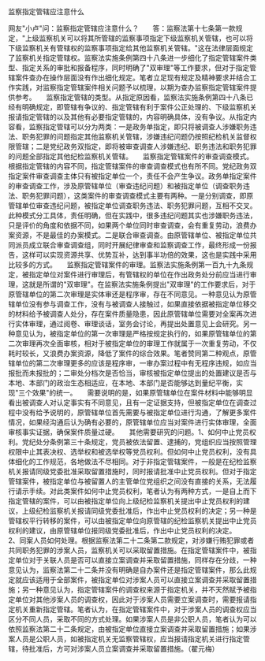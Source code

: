 监察指定管辖应注意什么

网友"小卢"问：监察指定管辖应注意什么？　　答：监察法第十七条第一款规定，"上级监察机关可以将其所管辖的监察事项指定下级监察机关管辖，也可以将下级监察机关有管辖权的监察事项指定给其他监察机关管辖。"这在法律层面规定了监察机关指定管辖权。监察法实施条例第四十八条进一步细化了指定管辖案件类型、指定关系的审批和报备程序，同时明确了"双审理"等工作要求，但对于指定管辖案件查办在操作层面没有作出细化规定。笔者立足现有规定及精神要求并结合工作实践，对监察指定管辖案件相关问题予以梳理，以期为查办监察指定管辖案件提供参考。　　监察指定管辖的类型。从指定原因看，监察法实施条例第四十八条已经有明确规定，即管辖有争议的、指定管辖有利于案件公正处理的、下级监察机关报请指定管辖的以及其他有必要指定管辖的，内容明确具体，没有争议。从指定内容看，监察指定管辖可以分为两类：一是政务单指定，即只将被调查人涉嫌职务违法、职务犯罪的问题指定其他监察机关管辖，涉嫌违纪问题仍按照纪检机关监督权限管辖；二是党纪政务双指定，即将被审查调查人涉嫌违纪、职务违法和职务犯罪的问题全部指定其他纪检监察机关管辖。　　监察指定管辖案件的审查调查模式。根据指定管辖的内容不同，指定管辖案件的审查调查模式也有所不同。党纪政务双指定案件审查调查主体只有被指定单位一个，责任不会产生争议。政务单指定案件的审查调查工作，涉及原管辖单位（审查违纪问题）和被指定单位（调查职务违法、职务犯罪问题），这类案件的审查调查模式主要有两种。一是分别调查，即原管辖单位审查违纪问题，被指定单位调查职务违法、职务犯罪问题，互相不交叉。此种模式分工具体，责任明确，但在实践中，很多违纪问题其实也涉嫌职务违法，只是评价的角度和依据不同，如果两个单位同时审查调查，会有重复劳动，浪费办案资源，不是最佳的办案模式。二是联合审查调查。由原管辖单位、被指定单位共同派员成立联合审查调查组，同时开展纪律审查和监察调查工作，最终形成一份报告，这样可以实现资源共享、优势互补，达到事半功倍的效果，这也是实践中采用比较多的方式。　　监察指定管辖案件的审理。监察法实施条例第一百九十九条规定，被指定单位对案件进行审理后，有管辖权的单位在作出政务处分前应当进行审理，这就是所谓的"双审理"。在监察法实施条例提出"双审理"的工作要求后，对于原管辖单位的第二次审理是实体审还是程序审，存在不同意见。一种意见认为原管辖单位没有参与调查工作，没有与被调查人接触过，如果直接依据被指定单位移交的材料给予被调查人处分，存在案件质量隐患，因此原管辖单位需要对全案再次进行实体审理，通过阅卷、审理谈话，室务会讨论，再提出处置意见上会研究。另一种意见认为，被指定单位的第一次审理是严格按规定执行的，如果原管辖单位的第二次审理再次全面审核，相对于被指定单位的审理工作就属于一次重复劳动，不仅耗时较长，又浪费办案资源，降低了案件的综合效果。笔者赞同第二种观点，原管辖单位的第二次审理更多的应该是程序审，一审办案过程中有无程序违规，如应当报批而未报批的；二审处分档次是否恰当，审核被指定单位提出的处置建议是否与本地、本部门的政治生态相适应，在本地、本部门是否能够达到量纪平衡，实现"三个效果"的统一。　　需要说明的是，如果原管辖单位在案件材料中能够明显看出被调查人对认定事实有不同意见，且有一定证据支持，但被指定单位在调查过程中没有给予说明的，原管辖单位首先需要与被指定单位进行沟通，了解更多案件情况，如果经沟通后认为确有必要的，原管辖单位应当对案件进行实体审理，全面审核事实证据，确保案件质量过硬。　　其他需要研究的问题。1、如何中止党员权利。党纪处分条例第三十条规定，党员被依法留置、逮捕的，党组织应当按照管理权限中止其表决权、选举权和被选举权等党员权利。但如何中止党员权利，没有具体细化的工作规范，各地做法不尽相同。对于非指定管辖案件，一般是在纪检监察机关报请同级党委批准采取留置措施时，同时报请批准中止党员权利。但对于指定管辖案件，被指定单位与被留置人的主管单位党组织之间没有直接的关系，无法履行请示手续。对此类案件如何中止党员权利，笔者认为有两种方式，一是自上而下指定管辖的案件，可以由被指定单位向上级纪检监察机关提出中止党员权利的建议，上级纪检监察机关报请同级党委批准后，作出中止党员权利的决定；另一种是管辖权平行转移的案件，可以由被指定单位向原管辖的纪检监察机关提出中止党员权利的建议，由原管辖单位报同级党委批准后，作出中止党员权利的决定。　　2、同案人员如何处理。根据监察法第二十二条第二款规定，对涉嫌行贿犯罪或者共同职务犯罪的涉案人员，监察机关可以采取留置措施。在指定管辖案件中，被指定单位对于关联人员是否可以直接立案调查并采取留置措施，同样存在分歧，一种意见认为，监察法第二十二条并没有明确是自办案件还是指定管辖案件，那么此规定就应该适用于全部案件，被指定单位对涉案人员可以直接立案调查并采取留置措施；另一种意见认为，指定管辖案件的调查权来源于指定机关，并不天然赋予被指定单位对其他涉案人员的调查权，因此对于涉案人员需要立案调查时，需要报请指定机关重新指定管辖。笔者认为，在指定管辖案件中，对于涉案人员的调查权应当区分不同人员，采取不同的方式处理。如果涉案人员是非公职人员，笔者认为可以依照监察法第二十二条规定，由被指定单位直接立案调查并采取留置措施；如果涉案人员是公职人员，如被指定机关无监察管辖权，应当报请指定机关进行指定管辖，待批准后，方可对涉案人员立案调查并采取留置措施。（翟元梅）
